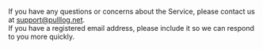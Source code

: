 If you have any questions or concerns about the Service, please contact us at support@pulllog.net.  
If you have a registered email address, please include it so we can respond to you more quickly.
